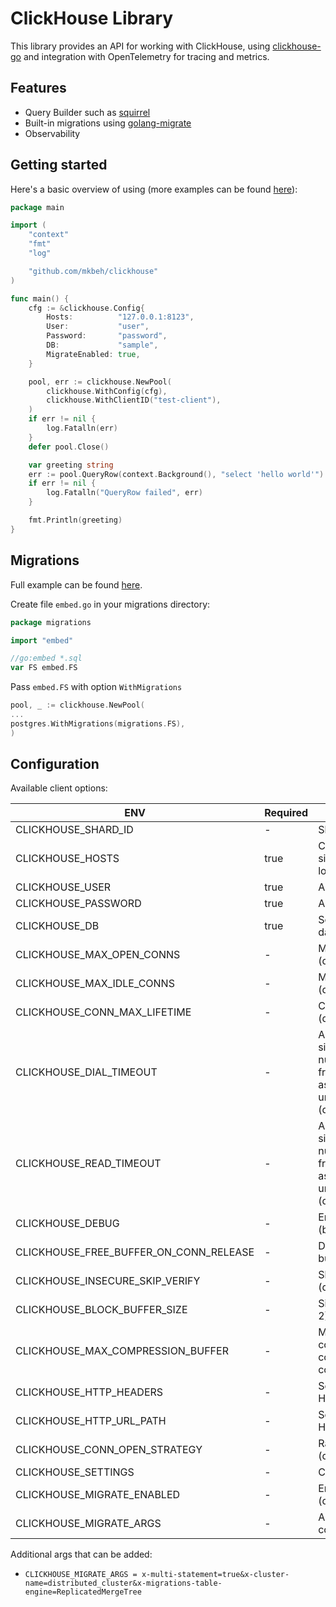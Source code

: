 # ClickHouse Library

This library provides an API for working with ClickHouse, using [clickhouse-go](github.com/ClickHouse/clickhouse-go) and
integration with OpenTelemetry for tracing and metrics.

## Features

- Query Builder such as [squirrel](github.com/Masterminds/squirrel)
- Built-in migrations using [golang-migrate](github.com/golang-migrate/migrate)
- Observability

## Getting started

Here's a basic overview of using (more examples can be found [here](github.com/mkbeh/clickhouse/examples)):

```go
package main

import (
	"context"
	"fmt"
	"log"

	"github.com/mkbeh/clickhouse"
)

func main() {
	cfg := &clickhouse.Config{
		Hosts:          "127.0.0.1:8123",
		User:           "user",
		Password:       "password",
		DB:             "sample",
		MigrateEnabled: true,
	}

	pool, err := clickhouse.NewPool(
		clickhouse.WithConfig(cfg),
		clickhouse.WithClientID("test-client"),
	)
	if err != nil {
		log.Fatalln(err)
	}
	defer pool.Close()

	var greeting string
	err := pool.QueryRow(context.Background(), "select 'hello world'").Scan(&greeting)
	if err != nil {
		log.Fatalln("QueryRow failed", err)
	}

	fmt.Println(greeting)
}

```

## Migrations

Full example can be found [here](github.com/mkbeh/clickhouse/examples).

Create file `embed.go` in your migrations directory:

```go
package migrations

import "embed"

//go:embed *.sql
var FS embed.FS
```

Pass `embed.FS` with option `WithMigrations`

```go
pool, _ := clickhouse.NewPool(
...
postgres.WithMigrations(migrations.FS),
)
```

## Configuration

Available client options:

| ENV                                    | Required | Description                                                                                                                                                                                  |
|----------------------------------------|----------|----------------------------------------------------------------------------------------------------------------------------------------------------------------------------------------------|
| CLICKHOUSE_SHARD_ID                    | -        | Shard ID (default 0).                                                                                                                                                                        |
| CLICKHOUSE_HOSTS                       | true     | Comma-separated list of single address hosts for load-balancing and failover.                                                                                                                |
| CLICKHOUSE_USER                        | true     | Auth credentials.                                                                                                                                                                            |
| CLICKHOUSE_PASSWORD                    | true     | Auth credentials.                                                                                                                                                                            |
| CLICKHOUSE_DB                          | true     | Select the current default database.                                                                                                                                                         |
| CLICKHOUSE_MAX_OPEN_CONNS              | -        | Max open connections (default: 32)                                                                                                                                                           |
| CLICKHOUSE_MAX_IDLE_CONNS              | -        | Max idle connections (default: 8)                                                                                                                                                            |
| CLICKHOUSE_CONN_MAX_LIFETIME           | -        | Connection max lifetime (default: 1h)                                                                                                                                                        |
| CLICKHOUSE_DIAL_TIMEOUT                | -        | A duration string is a possibly signed sequence of decimal numbers, each with optional fraction and a unit suffix such as "300ms", "1s". Valid time units are "ms", "s", "m". (default 30s). |
| CLICKHOUSE_READ_TIMEOUT                | -        | A duration string is a possibly signed sequence of decimal numbers, each with optional fraction and a unit suffix such as "300ms", "1s". Valid time units are "ms", "s", "m" (default 5m).   |
| CLICKHOUSE_DEBUG                       | -        | Enable debug output (boolean value).                                                                                                                                                         |
| CLICKHOUSE_FREE_BUFFER_ON_CONN_RELEASE | -        | Drop preserved memory buffer after each query.                                                                                                                                               |
| CLICKHOUSE_INSECURE_SKIP_VERIFY        | -        | Skip certificate verification (default is false)                                                                                                                                             |
| CLICKHOUSE_BLOCK_BUFFER_SIZE           | -        | Size of block buffer (default 2).                                                                                                                                                            |
| CLICKHOUSE_MAX_COMPRESSION_BUFFER      | -        | Max size (bytes) of compression buffer during column by column compression (default 10MiB)                                                                                                   |
| CLICKHOUSE_HTTP_HEADERS                | -        | Set additional headers on HTTP requests.                                                                                                                                                     |
| CLICKHOUSE_HTTP_URL_PATH               | -        | Set additional URL path for HTTP requests.                                                                                                                                                   |
| CLICKHOUSE_CONN_OPEN_STRATEGY          | -        | Random/round_robin/in_order (default in_order).                                                                                                                                              |
| CLICKHOUSE_SETTINGS                    | -        | ClickHouse settings.                                                                                                                                                                         |
| CLICKHOUSE_MIGRATE_ENABLED             | -        | Enable migrations if passed (default false).                                                                                                                                                 |
| CLICKHOUSE_MIGRATE_ARGS                | -        | Additional arguments for connection string.                                                                                                                                                  |

Additional args that can be added:

* `CLICKHOUSE_MIGRATE_ARGS = x-multi-statement=true&x-cluster-name=distributed_cluster&x-migrations-table-engine=ReplicatedMergeTree`